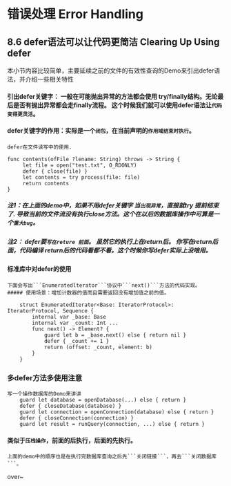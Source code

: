 # 错误处理 Error Handling

## 8.6 defer语法可以让代码更简洁 Clearing Up Using defer
	
本小节内容比较简单，主要延续之前的文件的有效性查询的Demo来引出defer语法，并介绍一些相关特性

#### 引出defer关键字： 一般在可能抛出异常的方法都会使用 try/finally结构。无论最后是否有抛出异常都会走finally流程。 这个时候我们就可以使用defer语法让```代码变得更灵活```。

#### defer关键字的作用：实际是一个```闭包```，在当前声明的```作用域结束时执行```。
	defer在文件读写中的使用.
	
	func contents(ofFile ?lename: String) throws -> String {
		 let file = open("test.txt", O_RDONLY)
		 defer { close(file) }
		 let contents = try process(file: file) 
		 return contents 
	}

##### 注1：在上面的demo中，如果不用defer关键字 当```出现异常```，直接就try 提前结束了. 导致当前的文件流没有执行close方法。这个在以后的数据库操作中可算是一个```重大bug```。 

##### 注2： defer要```写在reture 前面```。  虽然它的执行上在return后。 你写在return后面，代码编译 return后的代码看都不看。这个时候你写defer实际上没啥用。

#### 标准库中对defer的使用
	下面会写出```Enumeratedlterator```协议中```next()```方法的代码实现。
	##### 使用场景：增加计数器的值而且需要返回没有增加值之前的值。

		struct EnumeratedIterator<Base: IteratorProtocol>: IteratorProtocol, Sequence { 
			internal var _base: Base 
			internal var _count: Int ...
			func next() -> Element? { 
				guard let b = _base.next() else { return nil } 
				defer { _count += 1 } 
				return (offset: _count, element: b) 
			} 
		}

### 多defer方法多使用注意
	写一个操作数据库的Demo来讲讲
		guard let database = openDatabase(...) else { return } 
		defer { closeDatabase(database) } 
		guard let connection = openConnection(database) else { return } 
		defer { closeConnection(connection) } 
		guard let result = runQuery(connection, ...) else { return }

#### 类似于```压栈操作```，前面的后执行，后面的先执行。
	上面的demo中的顺序也是在执行完数据库查询之后先```关闭链接```，再去```关闭数据库```。

over~

